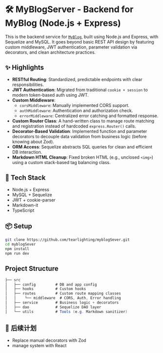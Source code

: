 # 🛠 MyBlogServer - Backend for MyBlog (Node.js + Express)

This is the backend service for [`MyBlog`](https://github.com/tearlighting/myblog), built using Node.js and Express, with Sequelize and MySQL. It goes beyond basic REST API design by featuring custom middleware, JWT authentication, parameter validation via decorators, and clean architecture practices.

## ✨ Highlights

- **RESTful Routing**: Standardized, predictable endpoints with clear responsibilities.
- **JWT Authentication**: Migrated from traditional `cookie + session` to modern token-based auth using JWT.
- **Custom Middleware**:
  - `corsMiddleware`: Manually implemented CORS support.
  - `authMiddleware`: Authentication and authorization check.
  - `errorMiddleware`: Centralized error catching and formatted response.
- **Custom Router Class**: A hand-written class to manage route matching and registration instead of hardcoded `express.Router()` calls.
- **Decorator-Based Validation**: Implemented function and parameter decorators to decouple data validation from business logic (before knowing about Zod).
- **ORM Access**: Sequelize abstracts SQL queries for clean and efficient DB interaction.
- **Markdown HTML Cleanup**: Fixed broken HTML (e.g., unclosed `<img>`) using a custom stack-based tag balancing class.

## 🧱 Tech Stack

- Node.js + Express
- MySQL + Sequelize
- JWT + cookie-parser
- Markdown-it
- TypeScript

## 📦 Setup

```bash
git clone https://github.com/tearlighting/myblogSever.git
cd myblogSever
npm install
npm run dev
```

## Project Structure

```csharp
├── src
│   ├── config         # DB and app config
│   ├── hooks          # Custom hooks
│   ├── routes         # Custom route mapping classes
│   │    └── middleware  # CORS, Auth, Error handling
│   ├── service        # Business logic + decorators
│   ├── dao            # Sequelize DAO layer
│   └── utils          # Tools (e.g. Markdown sanitizer)
```

## 📌 后续计划

- Replace manual decorators with Zod
- manage system with React
